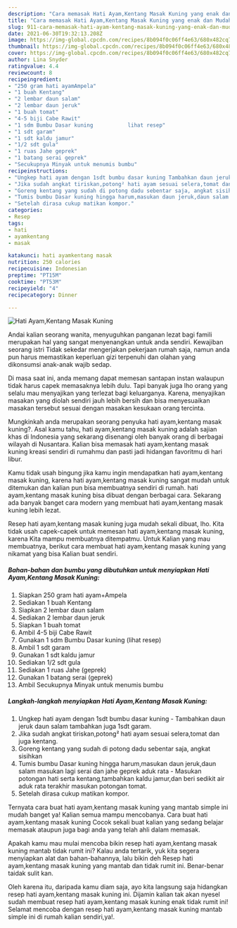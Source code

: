 ```yaml
---
description: "Cara memasak Hati Ayam,Kentang Masak Kuning yang enak dan Mudah Dibuat"
title: "Cara memasak Hati Ayam,Kentang Masak Kuning yang enak dan Mudah Dibuat"
slug: 911-cara-memasak-hati-ayam-kentang-masak-kuning-yang-enak-dan-mudah-dibuat
date: 2021-06-30T19:32:13.208Z
image: https://img-global.cpcdn.com/recipes/8b094f0c06ff4e63/680x482cq70/hati-ayamkentang-masak-kuning-foto-resep-utama.jpg
thumbnail: https://img-global.cpcdn.com/recipes/8b094f0c06ff4e63/680x482cq70/hati-ayamkentang-masak-kuning-foto-resep-utama.jpg
cover: https://img-global.cpcdn.com/recipes/8b094f0c06ff4e63/680x482cq70/hati-ayamkentang-masak-kuning-foto-resep-utama.jpg
author: Lina Snyder
ratingvalue: 4.4
reviewcount: 8
recipeingredient:
- "250 gram hati ayamAmpela"
- "1 buah Kentang"
- "2 lembar daun salam"
- "2 lembar daun jeruk"
- "1 buah tomat"
- "4-5 biji Cabe Rawit"
- "1 sdm Bumbu Dasar kuning           lihat resep"
- "1 sdt garam"
- "1 sdt kaldu jamur"
- "1/2 sdt gula"
- "1 ruas Jahe geprek"
- "1 batang serai geprek"
- "Secukupnya Minyak untuk menumis bumbu"
recipeinstructions:
- "Ungkep hati ayam dengan 1sdt bumbu dasar kuning Tambahkan daun jeruk daun salam tambahkan juga 1sdt garam."
- "Jika sudah angkat tiriskan,potong² hati ayam sesuai selera,tomat dan juga kentang."
- "Goreng kentang yang sudah di potong dadu sebentar saja, angkat sisihkan"
- "Tumis bumbu Dasar kuning hingga harum,masukan daun jeruk,daun salam masukan lagi serai dan jahe geprek aduk rata Masukan potongan hati serta kentang,tambahkan kaldu jamur,dan beri sedikit air aduk rata terakhir masukan potongan tomat."
- "Setelah dirasa cukup matikan kompor."
categories:
- Resep
tags:
- hati
- ayamkentang
- masak

katakunci: hati ayamkentang masak 
nutrition: 250 calories
recipecuisine: Indonesian
preptime: "PT15M"
cooktime: "PT53M"
recipeyield: "4"
recipecategory: Dinner

---
```



![Hati Ayam,Kentang Masak Kuning](https://img-global.cpcdn.com/recipes/8b094f0c06ff4e63/680x482cq70/hati-ayamkentang-masak-kuning-foto-resep-utama.jpg)

Andai kalian seorang wanita, menyuguhkan panganan lezat bagi famili merupakan hal yang sangat menyenangkan untuk anda sendiri. Kewajiban seorang istri Tidak sekedar mengerjakan pekerjaan rumah saja, namun anda pun harus memastikan keperluan gizi terpenuhi dan olahan yang dikonsumsi anak-anak wajib sedap.

Di masa  saat ini, anda memang dapat memesan santapan instan walaupun tidak harus capek memasaknya lebih dulu. Tapi banyak juga lho orang yang selalu mau menyajikan yang terlezat bagi keluarganya. Karena, menyajikan masakan yang diolah sendiri jauh lebih bersih dan bisa menyesuaikan masakan tersebut sesuai dengan masakan kesukaan orang tercinta. 



Mungkinkah anda merupakan seorang penyuka hati ayam,kentang masak kuning?. Asal kamu tahu, hati ayam,kentang masak kuning adalah sajian khas di Indonesia yang sekarang disenangi oleh banyak orang di berbagai wilayah di Nusantara. Kalian bisa memasak hati ayam,kentang masak kuning kreasi sendiri di rumahmu dan pasti jadi hidangan favoritmu di hari libur.

Kamu tidak usah bingung jika kamu ingin mendapatkan hati ayam,kentang masak kuning, karena hati ayam,kentang masak kuning sangat mudah untuk ditemukan dan kalian pun bisa membuatnya sendiri di rumah. hati ayam,kentang masak kuning bisa dibuat dengan berbagai cara. Sekarang ada banyak banget cara modern yang membuat hati ayam,kentang masak kuning lebih lezat.

Resep hati ayam,kentang masak kuning juga mudah sekali dibuat, lho. Kita tidak usah capek-capek untuk memesan hati ayam,kentang masak kuning, karena Kita mampu membuatnya ditempatmu. Untuk Kalian yang mau membuatnya, berikut cara membuat hati ayam,kentang masak kuning yang nikamat yang bisa Kalian buat sendiri.

<!--inarticleads1-->

##### Bahan-bahan dan bumbu yang dibutuhkan untuk menyiapkan Hati Ayam,Kentang Masak Kuning:

1. Siapkan 250 gram hati ayam+Ampela
1. Sediakan 1 buah Kentang
1. Siapkan 2 lembar daun salam
1. Sediakan 2 lembar daun jeruk
1. Siapkan 1 buah tomat
1. Ambil 4-5 biji Cabe Rawit
1. Gunakan 1 sdm Bumbu Dasar kuning           (lihat resep)
1. Ambil 1 sdt garam
1. Gunakan 1 sdt kaldu jamur
1. Sediakan 1/2 sdt gula
1. Sediakan 1 ruas Jahe (geprek)
1. Gunakan 1 batang serai (geprek)
1. Ambil Secukupnya Minyak untuk menumis bumbu




<!--inarticleads2-->

##### Langkah-langkah menyiapkan Hati Ayam,Kentang Masak Kuning:

1. Ungkep hati ayam dengan 1sdt bumbu dasar kuning - Tambahkan daun jeruk daun salam tambahkan juga 1sdt garam.
1. Jika sudah angkat tiriskan,potong² hati ayam sesuai selera,tomat dan juga kentang.
1. Goreng kentang yang sudah di potong dadu sebentar saja, angkat sisihkan
1. Tumis bumbu Dasar kuning hingga harum,masukan daun jeruk,daun salam masukan lagi serai dan jahe geprek aduk rata - Masukan potongan hati serta kentang,tambahkan kaldu jamur,dan beri sedikit air aduk rata terakhir masukan potongan tomat.
1. Setelah dirasa cukup matikan kompor.




Ternyata cara buat hati ayam,kentang masak kuning yang mantab simple ini mudah banget ya! Kalian semua mampu mencobanya. Cara buat hati ayam,kentang masak kuning Cocok sekali buat kalian yang sedang belajar memasak ataupun juga bagi anda yang telah ahli dalam memasak.

Apakah kamu mau mulai mencoba bikin resep hati ayam,kentang masak kuning mantab tidak rumit ini? Kalau anda tertarik, yuk kita segera menyiapkan alat dan bahan-bahannya, lalu bikin deh Resep hati ayam,kentang masak kuning yang mantab dan tidak rumit ini. Benar-benar taidak sulit kan. 

Oleh karena itu, daripada kamu diam saja, ayo kita langsung saja hidangkan resep hati ayam,kentang masak kuning ini. Dijamin kalian tak akan nyesel sudah membuat resep hati ayam,kentang masak kuning enak tidak rumit ini! Selamat mencoba dengan resep hati ayam,kentang masak kuning mantab simple ini di rumah kalian sendiri,ya!.

